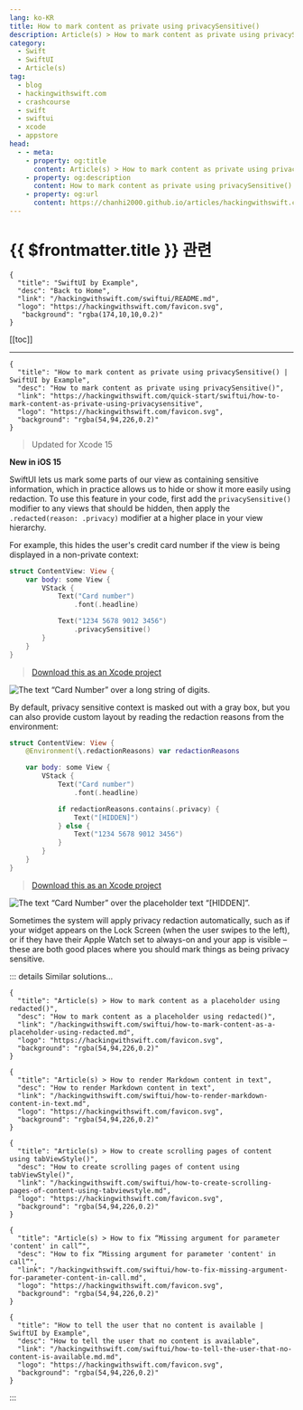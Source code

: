```yaml
---
lang: ko-KR
title: How to mark content as private using privacySensitive()
description: Article(s) > How to mark content as private using privacySensitive()
category:
  - Swift
  - SwiftUI
  - Article(s)
tag: 
  - blog
  - hackingwithswift.com
  - crashcourse
  - swift
  - swiftui
  - xcode
  - appstore
head:
  - - meta:
    - property: og:title
      content: Article(s) > How to mark content as private using privacySensitive()
    - property: og:description
      content: How to mark content as private using privacySensitive()
    - property: og:url
      content: https://chanhi2000.github.io/articles/hackingwithswift.com/swiftui/how-to-mark-content-as-private-using-privacysensitive.html
---
```


# {{ $frontmatter.title }} 관련

```component VPCard
{
  "title": "SwiftUI by Example",
  "desc": "Back to Home",
  "link": "/hackingwithswift.com/swiftui/README.md",
  "logo": "https://hackingwithswift.com/favicon.svg",
   "background": "rgba(174,10,10,0.2)"
}
```

[[toc]]

---

```component VPCard
{
  "title": "How to mark content as private using privacySensitive() | SwiftUI by Example",
  "desc": "How to mark content as private using privacySensitive()",
  "link": "https://hackingwithswift.com/quick-start/swiftui/how-to-mark-content-as-private-using-privacysensitive",
  "logo": "https://hackingwithswift.com/favicon.svg",
  "background": "rgba(54,94,226,0.2)"
}
```

> Updated for Xcode 15

**New in iOS 15**

SwiftUI lets us mark some parts of our view as containing sensitive information, which in practice allows us to hide or show it more easily using redaction. To use this feature in your code, first add the `privacySensitive()` modifier to any views that should be hidden, then apply the `.redacted(reason: .privacy)` modifier at a higher place in your view hierarchy.

For example, this hides the user's credit card number if the view is being displayed in a non-private context:

```swift
struct ContentView: View {
    var body: some View {
        VStack {
            Text("Card number")
                .font(.headline)

            Text("1234 5678 9012 3456")
                .privacySensitive()
        }
    }
}
```

> [<FontIcon icon="fas fa-file-zipper"/>Download this as an Xcode project](https://hackingwithswift.com/files/projects/swiftui/how-to-mark-content-as-private-using-privacysensitive-1.zip)


![The text “Card Number” over a long string of digits.](https://hackingwithswift.com/img/books/quick-start/swiftui/how-to-mark-content-as-private-using-privacysensitive-1~dark.png)

By default, privacy sensitive context is masked out with a gray box, but you can also provide custom layout by reading the redaction reasons from the environment:

```swift
struct ContentView: View {
    @Environment(\.redactionReasons) var redactionReasons

    var body: some View {
        VStack {
            Text("Card number")
                .font(.headline)

            if redactionReasons.contains(.privacy) {
                Text("[HIDDEN]")
            } else {
                Text("1234 5678 9012 3456")
            }
        }
    }
}
```

> [<FontIcon icon="fas fa-file-zipper"/>Download this as an Xcode project](https://hackingwithswift.com/files/projects/swiftui/how-to-mark-content-as-private-using-privacysensitive-2.zip)


![The text “Card Number” over the placeholder text “[HIDDEN]”.](https://hackingwithswift.com/img/books/quick-start/swiftui/how-to-mark-content-as-private-using-privacysensitive-2~dark.png)

Sometimes the system will apply privacy redaction automatically, such as if your widget appears on the Lock Screen (when the user swipes to the left), or if they have their Apple Watch set to always-on and your app is visible – these are both good places where you should mark things as being privacy sensitive.

::: details Similar solutions…

```component VPCard
{
  "title": "Article(s) > How to mark content as a placeholder using redacted()",
  "desc": "How to mark content as a placeholder using redacted()",
  "link": "/hackingwithswift.com/swiftui/how-to-mark-content-as-a-placeholder-using-redacted.md",
  "logo": "https://hackingwithswift.com/favicon.svg",
  "background": "rgba(54,94,226,0.2)"
}
```

```component VPCard
{
  "title": "Article(s) > How to render Markdown content in text",
  "desc": "How to render Markdown content in text",
  "link": "/hackingwithswift.com/swiftui/how-to-render-markdown-content-in-text.md",
  "logo": "https://hackingwithswift.com/favicon.svg",
  "background": "rgba(54,94,226,0.2)"
}
```

```component VPCard
{
  "title": "Article(s) > How to create scrolling pages of content using tabViewStyle()",
  "desc": "How to create scrolling pages of content using tabViewStyle()",
  "link": "/hackingwithswift.com/swiftui/how-to-create-scrolling-pages-of-content-using-tabviewstyle.md",
  "logo": "https://hackingwithswift.com/favicon.svg",
  "background": "rgba(54,94,226,0.2)"
}
```

```component VPCard  
{
  "title": "Article(s) > How to fix “Missing argument for parameter 'content' in call”",
  "desc": "How to fix “Missing argument for parameter 'content' in call”",
  "link": "/hackingwithswift.com/swiftui/how-to-fix-missing-argument-for-parameter-content-in-call.md",
  "logo": "https://hackingwithswift.com/favicon.svg",
  "background": "rgba(54,94,226,0.2)"
}
```

```component VPCard
{
  "title": "How to tell the user that no content is available | SwiftUI by Example",
  "desc": "How to tell the user that no content is available",
  "link": "/hackingwithswift.com/swiftui/how-to-tell-the-user-that-no-content-is-available.md.md",
  "logo": "https://hackingwithswift.com/favicon.svg",
  "background": "rgba(54,94,226,0.2)"
}
```

:::

